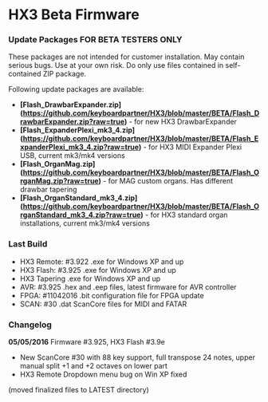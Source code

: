 HX3 Beta Firmware
=================

### Update Packages FOR BETA TESTERS ONLY

These packages are not intended for customer installation. May contain serious 
bugs. Use at your own risk. Do only use files contained in self-contained ZIP 
package.

Following update packages are available:

* **[Flash_DrawbarExpander.zip] (https://github.com/keyboardpartner/HX3/blob/master/BETA/Flash_DrawbarExpander.zip?raw=true)** - for new HX3 DrawbarExpander
* **[Flash_ExpanderPlexi_mk3_4.zip] (https://github.com/keyboardpartner/HX3/blob/master/BETA/Flash_ExpanderPlexi_mk3_4.zip?raw=true)** - for HX3 MIDI Expander Plexi USB, current mk3/mk4 versions
* **[Flash_OrganMag.zip] (https://github.com/keyboardpartner/HX3/blob/master/BETA/Flash_OrganMag.zip?raw=true)** - for MAG custom organs. Has different drawbar tapering
* **[Flash_OrganStandard_mk3_4.zip] (https://github.com/keyboardpartner/HX3/blob/master/BETA/Flash_OrganStandard_mk3_4.zip?raw=true)** - for HX3 standard organ installations, current mk3/mk4 versions

### Last Build

* HX3 Remote: #3.922  .exe for Windows XP and up
* HX3 Flash: #3.925   .exe for Windows XP and up
* HX3 Tapering	    .exe for Windows XP and up
* AVR:  #3.925      .hex and .eep files, latest firmware for AVR controller
* FPGA: #11042016   .bit configuration file for FPGA update
* SCAN: #30         .dat ScanCore files for MIDI and FATAR

### Changelog

<b>05/05/2016</b> Firmware #3.925, HX3 Flash #3.9e

* New ScanCore #30 with 88 key support, full transpose 24 notes, upper manual split +1 and +2 octaves on lower part
* HX3 Remote Dropdown menu bug on Win XP fixed

(moved finalized files to LATEST directory)
